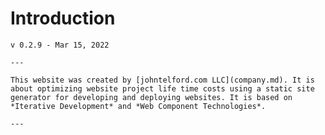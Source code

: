 # Introduction

```admonish warning "Work in Progress"
v 0.2.9 - Mar 15, 2022

---

This website was created by [johntelford.com LLC](company.md). It is about optimizing website project life time costs using a static site generator for developing and deploying websites. It is based on *Iterative Development* and *Web Component Technologies*.

---

```

